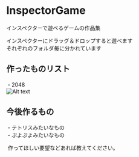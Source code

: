# InspectorGame
インスペクターで遊べるゲームの作品集  

  インスペクターにドラッグ＆ドロップすると遊べます  
  それぞれのフォルダ毎に分かれています  
  
作ったものリスト
-------------------------------  
・2048  
![Alt text](/InspectorGame/ExampleImage/Example_2048.gif)  
  
今後作るもの  
------------------------------- 
・テトリスみたいなもの   
・ぷよぷよみたいなもの   


  
  
  作ってほしい要望などあれば教えてください。
